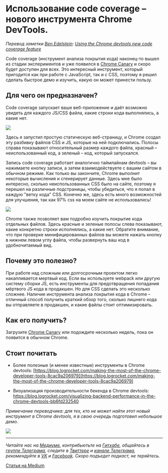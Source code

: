 # Использование code coverage – нового инструмента Chrome DevTools.

*Перевод заметки [Ben Edelstein](https://blog.logrocket.com/@edelstein): [Using the Chrome devtools new code coverage feature](https://blog.logrocket.com/using-the-chrome-devtools-new-code-coverage-feature-ca96c3dddcaf)*

Code coverage (инструмент анализа покрытия кода) наконец-то вышел из стадии экспериментов и уже появился в [Chrome Canary](https://www.google.com/chrome/browser/canary.html) и скоро будет доступен для всех. Это интересный инструмент, который пригодится как при работе с JavaScript, так и с CSS, поэтому я решил сделать быстрое демо и изучить, какую он может принести пользу.

## Для чего он предназначен?
Code coverage запускает ваше веб-приложение и даёт возможно увидеть для каждого JS/CSS файла, какие строки кода выполнялись, а какие нет.

![](https://cdn-images-1.medium.com/max/800/1*gD8lX40PSemDOZgvT695Mg.png)

Здесь я запустил простую статическую веб-страницу, и Chrome создал эту разбивку файлов CSS и JS, которые на ней подключались. Полосы справа показывают относительный размер каждого файла, красный – неиспользованный код, а зеленый – код, который запускался.

Запись code coverage работает аналогично таймлайнам devtools – вы нажимаете кнопку записи, а затем взаимодействуете с вашим сайтом в обычном режиме. Как только вы закончите, Chrome выполнит некоторые вычисления и сгенерирует данные. Здесь мне было интересно, сколько неиспользованных CSS было на сайте, поэтому я перешел на различные подстраницы, чтобы убедиться, что я попал в каждую "ветку кода" CSS. Конечно же, здесь есть много возможностей для улучшения, так как 97% css на моем сайте не использовались!

![](https://cdn-images-1.medium.com/max/800/1*1SUTeKlhRee3MyKdxkUGtQ.png)

Chrome также позволяет вам подробно изучить покрытие кода отдельных файлов. Здесь красные и зеленые полосы слева показывают, какие конкретно строки исполнялись, а какие нет. Обратите внимание, что при проверке минифицированных файлов вы можете нажать кнопку в нижнем левом углу файла, чтобы развернуть ваш код в удобночитаемый вид.

## Почему это полезно?
При работе над сложным или долгосрочным проектом легко накапливается мертвый код. Если вы используете webpack или другую систему сборки JS, есть инструменты для предотвращения попадания мёртвого JS кода в продакшен. Но для CSS сделать это несколько сложнее. Наличие инструмента анализа покрытия кода в Chrome – отличный способ получить краткий обзор того, сколько лишнего кода вы отправляете в продакшен, и какие файлы стоит оптимизировать.

## Как его получить?
Загрузите [Chrome Canary](https://www.google.com/chrome/browser/canary.html) или подождите несколько недель, пока он появится в обычном Chrome.

## Стоит почитать
- Более полезные (и менее известные) инструменты в Chrome devtools: [https://blog.logrocket.com/making-the-most-of-the-chrome-developer-tools-8cac9a206979](https://blog.logrocket.com/making-the-most-of-the-chrome-developer-tools-8cac9a206979)

- Визуализация производительности бекенда в Chrome devtools: https://blog.logrocket.com/visualizing-backend-performance-in-the-chrome-devtools-bb6fd232540

*Примечание переводчика: для тех, кто не может найти этот новый инструмент в Chrome devtools, я в свою очередь подготовил небольшое демо.*

![](https://cdn-images-1.medium.com/max/1440/1*Sh5v8Fsi21CTzuQ3eHRg4A.gif)

- - - -

*Читайте нас на [Медиуме](https://medium.com/devschacht), контрибьютьте на [Гитхабе](https://github.com/devSchacht), общайтесь в [группе Телеграма](https://t.me/devSchacht), следите в [Твиттере](https://twitter.com/DevSchacht) и [канале Телеграма](https://t.me/devSchachtChannel), рекомендуйте в [VK](https://vk.com/devschacht) и [Facebook](https://www.facebook.com/devSchacht). Скоро подъедет подкаст, не теряйтесь.*

[Статья на Medium](https://medium.com/devschacht/using-the-chrome-devtools-new-code-coverage-feature-6535bc26c97b)
